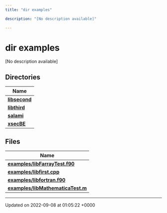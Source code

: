 ```yaml
---
title: "dir examples"

description: "[No description available]"

---
```


# dir examples

[No description available]

## Directories

| Name           |
| -------------- |
| **[libsecond](/documentation/code/files/dir_dff073d442c794c2989394115bec1e2e/)**  |
| **[libthird](/documentation/code/files/dir_c35c44b862b82d6b9b19a560498428d3/)**  |
| **[salami](/documentation/code/files/dir_69fa228ebecc3dc4f9a2f9d9b10a1247/)**  |
| **[xsecBE](/documentation/code/files/dir_a78c512b56e271af296e1e64c966e8c5/)**  |

## Files

| Name           |
| -------------- |
| **[examples/libFarrayTest.f90](/documentation/code/files/libfarraytest_8f90/)**  |
| **[examples/libfirst.cpp](/documentation/code/files/libfirst_8cpp/)**  |
| **[examples/libfortran.f90](/documentation/code/files/libfortran_8f90/)**  |
| **[examples/libMathematicaTest.m](/documentation/code/files/libmathematicatest_8m/)**  |






-------------------------------

Updated on 2022-09-08 at 01:05:22 +0000

